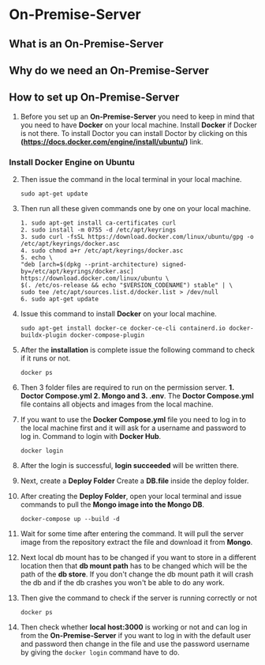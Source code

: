 # On-Premise-Server

## What is an On-Premise-Server

## Why do we need an On-Premise-Server

## How to set up On-Premise-Server

1. Before you set up an **On-Premise-Server** you need to keep in mind that you need to have **Docker** on your local machine. Install **Docker** if Docker is not there. To install Doctor you can install Doctor by clicking on this **(https://docs.docker.com/engine/install/ubuntu/)** link.

### Install Docker Engine on Ubuntu
2. Then issue the command in the local terminal in your local machine.                 
   ```
   sudo apt-get update
   ```

3. Then run all these given commands one by one on your local machine.
   ```
   1. sudo apt-get install ca-certificates curl                                                                                                                 
   2. sudo install -m 0755 -d /etc/apt/keyrings                                                                                                                                      
   3. sudo curl -fsSL https://download.docker.com/linux/ubuntu/gpg -o /etc/apt/keyrings/docker.asc                                                                             
   4. sudo chmod a+r /etc/apt/keyrings/docker.asc                                                                                                    
   5. echo \
   "deb [arch=$(dpkg --print-architecture) signed-by=/etc/apt/keyrings/docker.asc] https://download.docker.com/linux/ubuntu \
   $(. /etc/os-release && echo "$VERSION_CODENAME") stable" | \
   sudo tee /etc/apt/sources.list.d/docker.list > /dev/null                                                                                                             
   6. sudo apt-get update

   ```

4. Issue this command to install **Docker** on your local machine.

   ```
   sudo apt-get install docker-ce docker-ce-cli containerd.io docker-buildx-plugin docker-compose-plugin
   ```
5. After the **installation** is complete issue the following command to check if it runs or not.

   ```
   docker ps
   ```

6. Then 3 folder files are required to run on the permission server. **1. Doctor Compose.yml 2. Mongo and 3. .env**. The **Doctor Compose.yml** file contains all objects and images from the local machine.
7. If you want to use the **Docker Compose.yml** file you need to log in to the local machine first and it will ask for a username and password to log in. Command to login with **Docker Hub**.
   ```
   docker login
   ```
8. After the login is successful, **login succeeded** will be written there.
9. Next, create a **Deploy Folder** Create a **DB.file** inside the deploy folder.
10. After creating the **Deploy Folder**, open your local terminal and issue commands to pull the **Mongo image into the Mongo DB**.
    ```
    docker-compose up --build -d
    ```
11. Wait for some time after entering the command. It will pull the server image from the repository extract the file and download it from **Mongo**.
12. Next local db mount has to be changed if you want to store in a different location then that **db mount path** has to be changed which will be the path of the **db store**. If you don't change the db mount path it will crash the db and if the db crashes you won't be able to do any work.
13. Then give the command to check if the server is running correctly or not
    ```
    docker ps
    ```
14. Then check whether **local host:3000** is working or not and can log in from the **On-Premise-Server** if you want to log in with the default user and password then change in the file and use the password username by giving the `docker login` command have to do.

